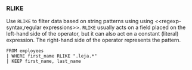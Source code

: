 <!--
This is generated by ESQL's AbstractFunctionTestCase. Do no edit it. See ../README.md for how to regenerate it.
-->

### RLIKE
Use `RLIKE` to filter data based on string patterns using using
<<regexp-syntax,regular expressions>>. `RLIKE` usually acts on a field placed on
the left-hand side of the operator, but it can also act on a constant (literal)
expression. The right-hand side of the operator represents the pattern.

```
FROM employees
| WHERE first_name RLIKE ".leja.*"
| KEEP first_name, last_name
```
